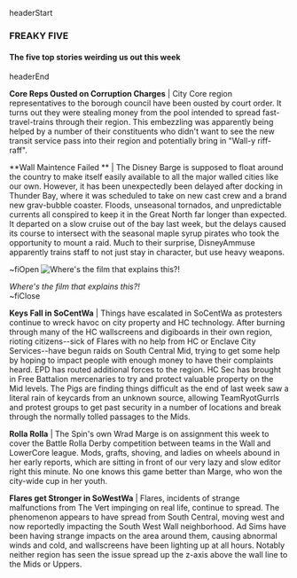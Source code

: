 headerStart

### FREAKY FIVE

#### The five top stories weirding us out this week

headerEnd

**Core Reps Ousted on Corruption Charges** | City Core region representatives to the borough council have been ousted by court order. It turns out they were stealing money from the pool intended to spread fast-travel-trains through their region. This embezzling was apparently being helped by a number of their constituents who didn't want to see the new transit service pass into their region and potentially bring in "Wall-y riff-raff".

**Wall Maintence Failed ** | The Disney Barge is supposed to float around the country to make itself easily available to all the major walled cities like our own. However, it has been unexpectedly been delayed after docking in Thunder Bay, where it was scheduled to take on new cast crew and a brand new grav-bubble coaster. Floods, unseasonal tornados, and unpredictable currents all conspired to keep it in the Great North far longer than expected. It departed on a slow cruise out of the bay last week, but the delays caused its course to intersect with the seasonal maple syrup pirates who took the opportunity to mount a raid. Much to their surprise, DisneyAmmuse apparently trains staff to not just stay in character, but use heavy weapons. 

~fiOpen
![Where's the film that explains this?!](https://media.giphy.com/media/1wQbDA84B8CcqjPpcI/giphy.gif)
  <figcaption class="figcaption">
    <em>Where's the film that explains this?!</em>
    <!-- https://twitter.com/RATE_VFX/status/1019766271154388993 -->
  </figcaption>
~fiClose

**Keys Fall in SoCentWa** | Things have escalated in SoCentWa as protesters continue to wreck havoc on city property and HC technology. After burning through many of the HC wallscreens and digiboards in their own region, rioting citizens--sick of Flares with no help from HC or Enclave City Services--have begun raids on South Central Mid, trying to get some help by hoping to impact people with enough money to have their complaints heard. EPD has routed additional forces to the region. HC Sec has brought in Free Battalion mercenaries to try and protect valuable property on the Mid levels. The Pigs are finding things difficult as the end of last week saw a literal rain of keycards from an unknown source, allowing TeamRyotGurrls and protest groups to get past security in a number of locations and break through the normally tolled passages to the Mids.

**Rolla Rolla** | The Spin's own Wrad Marge is on assignment this week to cover the Battle Rolla Derby competition between teams in the Wall and LowerCore league. Mods, grafts, shoving, and ladies on wheels abound in her early reports, which are sitting in front of our very lazy and slow editor right this minute. No one knows this game better than Marge, who won the city-wide cup in her youth.

**Flares get Stronger in SoWestWa** | Flares, incidents of strange malfunctions from The Vert impinging on real life, continue to spread. The phenomenon appears to have spread from South Central, moving west and now reportedly impacting the South West Wall neighborhood. Ad Sims have been having strange impacts on the area around them, causing abnormal winds and cold, and wallscreens have been lighting up at all hours. Notably neither region has seen the issue spread up the z-axis above the wall line to the Mids or Uppers.
